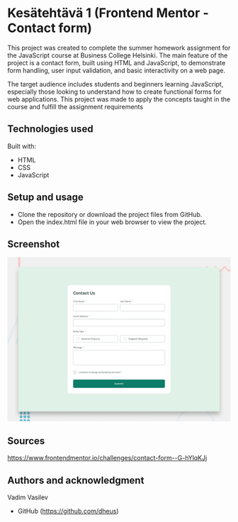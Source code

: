 # Kesätehtävä 1 (Frontend Mentor - Contact form)

This project was created to complete the summer homework assignment for the JavaScript course at Business College Helsinki.
The main feature of the project is a contact form, built using HTML and JavaScript, to demonstrate form handling, user input validation, and basic interactivity on a web page.

The target audience includes students and beginners learning JavaScript, especially those looking to understand how to create functional forms for web applications. This project was made to apply the concepts taught in the course and fulfill the assignment requirements

## Technologies used

Built with: 

- HTML
- CSS
- JavaScript

## Setup and usage
- Clone the repository or download the project files from GitHub.
- Open the index.html file in your web browser to view the project.
  
## Screenshot 
![alt text](./design/desktop-preview.jpg)

## Sources 
https://www.frontendmentor.io/challenges/contact-form--G-hYlqKJj

## Authors and acknowledgment

Vadim Vasilev
- GitHub (https://github.com/dheus)
